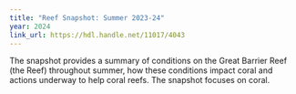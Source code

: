 ```yaml
---
title: "Reef Snapshot: Summer 2023-24"
year: 2024
link_url: https://hdl.handle.net/11017/4043
---
```


The snapshot provides a summary of conditions on the Great Barrier Reef (the Reef) throughout summer, 
how these conditions impact coral and actions underway to help coral reefs. The snapshot focuses 
on coral.
